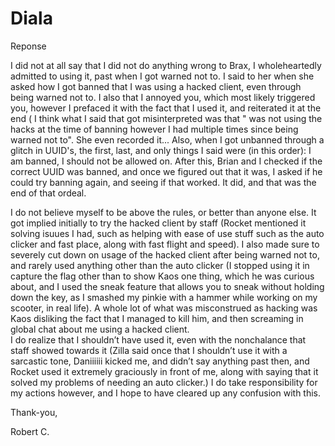 Diala
====

Reponse

I did not at all say that I did not do anything wrong to Brax, I wholeheartedly admitted to using it, past when I got warned not to.  I said to her when she asked how I got banned that I was using a hacked client, even through being warned not to.  I also that I annoyed you, which most likely triggered you, however I prefaced it with the fact that I used it, and reiterated it at the end  ( I think what I said that got misinterpreted was that " was not using the hacks at the time of banning however I had multiple times since being warned not to".  She even recorded it...  Also, when I got unbanned through a glitch in UUID's, the first, last, and only things I said were (in this order):
I am banned, I should not be allowed on.  After this, Brian and I checked if the correct  UUID was banned, and once we figured out that it was, I asked if he could try banning again, and seeing if that worked.  It did, and that was the end of that ordeal.  

I do not believe myself to be above the rules, or better than anyone else.  It got implied initially to try the hacked client by staff (Rocket mentioned it solving isuues I had, such as helping with ease of use stuff such as the auto clicker and fast place, along with fast flight and speed).  I also made sure to severely cut down on usage of the hacked client after being warned not to, and rarely used anything other than the auto clicker (I stopped using it in capture the flag other than to show Kaos one thing, which he was curious about, and I used the sneak feature that allows you to sneak without holding down the key, as I smashed my pinkie with a hammer while working on my scooter, in real life). A whole lot of what was misconstrued as hacking was Kaos disliking the fact that I managed to kill him, and then screaming in global chat about me using a hacked client.  
I do realize that I shouldn’t have used it, even with the nonchalance that staff showed towards it (Zilla said once that I shouldn’t use it with a sarcastic tone, Daniiiiii kicked me, and didn’t say anything past then, and Rocket used it extremely graciously in front of me, along with saying that it solved my problems of needing an auto clicker.)  I do take responsibility for my actions however, and I hope to have cleared up any confusion with this.

Thank-you,

Robert C.
